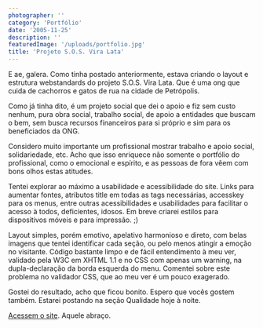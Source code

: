 ```yaml
---
photographer: ''
category: 'Portfólio'
date: '2005-11-25'
description: ''
featuredImage: '/uploads/portfolio.jpg'
title: 'Projeto S.O.S. Vira Lata'
---
```


E ae, galera. Como tinha postado anteriormente, estava criando o layout e estrutura webstandards do projeto S.O.S. Vira Lata. Que é uma ong que cuida de cachorros e gatos de rua na cidade de Petrópolis.

Como já tinha dito, é um projeto social que dei o apoio e fiz sem custo nenhum, pura obra social, trabalho social, de apoio a entidades que buscam o bem, sem busca recursos financeiros para si próprio e sim para os beneficiados da ONG.

Considero muito importante um profissional mostrar trabalho e apoio social, solidariedade, etc. Acho que isso enriquece não somente o portfólio do profissional, como o emocional e espírito, e as pessoas de fora vêem com bons olhos estas atitudes.

Tentei explorar ao máximo a usabilidade e acessibilidade do site. Links para aumentar fontes, atributos title em todas as tags necessárias, accesskey para os menus, entre outras acessibilidades e usabilidades para facilitar o acesso à todos, deficientes, idosos. Em breve criarei estilos para dispositivos móveis e para impressão. ;)

Layout simples, porém emotivo, apelativo harmonioso e direto, com belas imagens que tentei identificar cada seção, ou pelo menos atingir a emoção no visitante. Código bastante limpo e de fácil entendimento à meu ver, validado pela W3C em XHTML 1.1 e no CSS com apenas um warning, na dupla-declaração da borda esquerda do menu. Comentei sobre este problema no validador CSS, que ao meu ver é um pouco exagerado.

Gostei do resultado, acho que ficou bonito. Espero que vocês gostem também. Estarei postando na seção Qualidade hoje à noite.

[Acessem o site](http://www.sosviralata.org 'Acesse o Site S.O.S. Vira Lata [Este link abre em uma nova Janela]'). Aquele abraço.

